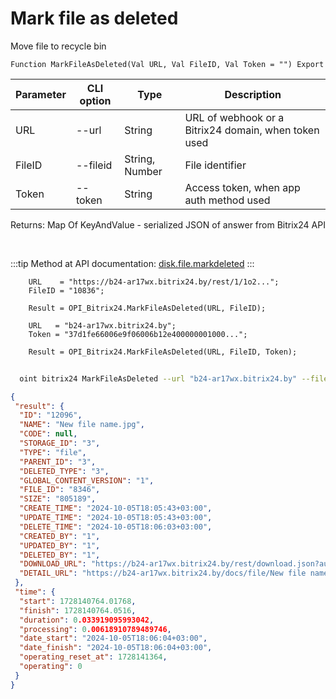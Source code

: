 ﻿---
sidebar_position: 6
---

# Mark file as deleted
 Move file to recycle bin



`Function MarkFileAsDeleted(Val URL, Val FileID, Val Token = "") Export`

  | Parameter | CLI option | Type | Description |
  |-|-|-|-|
  | URL | --url | String | URL of webhook or a Bitrix24 domain, when token used |
  | FileID | --fileid | String, Number | File identifier |
  | Token | --token | String | Access token, when app auth method used |

  
  Returns:  Map Of KeyAndValue - serialized JSON of answer from Bitrix24 API

<br/>

:::tip
Method at API documentation: [disk.file.markdeleted](https://dev.1c-bitrix.ru/rest_help/disk/file/disk_file_markdeleted.php)
:::
<br/>


```bsl title="Code example"
    URL    = "https://b24-ar17wx.bitrix24.by/rest/1/1o2...";
    FileID = "10836";

    Result = OPI_Bitrix24.MarkFileAsDeleted(URL, FileID);

    URL   = "b24-ar17wx.bitrix24.by";
    Token = "37d1fe66006e9f06006b12e400000001000...";

    Result = OPI_Bitrix24.MarkFileAsDeleted(URL, FileID, Token);
```



```sh title="CLI command example"
    
  oint bitrix24 MarkFileAsDeleted --url "b24-ar17wx.bitrix24.by" --fileid "5010" --token "fe3fa966006e9f06006b12e400000001000..."

```

```json title="Result"
{
 "result": {
  "ID": "12096",
  "NAME": "New file name.jpg",
  "CODE": null,
  "STORAGE_ID": "3",
  "TYPE": "file",
  "PARENT_ID": "3",
  "DELETED_TYPE": "3",
  "GLOBAL_CONTENT_VERSION": "1",
  "FILE_ID": "8346",
  "SIZE": "805189",
  "CREATE_TIME": "2024-10-05T18:05:43+03:00",
  "UPDATE_TIME": "2024-10-05T18:05:43+03:00",
  "DELETE_TIME": "2024-10-05T18:06:03+03:00",
  "CREATED_BY": "1",
  "UPDATED_BY": "1",
  "DELETED_BY": "1",
  "DOWNLOAD_URL": "https://b24-ar17wx.bitrix24.by/rest/download.json?auth=a7630167006e9f06006b12e400000001000007e2e201aeb9fedba2013080af5a95c05e&token=disk%7CaWQ9MTIwOTYmXz1ES25ycVZIbWZEQjhWRHBQUUtSMzRyVDRrSkExYjJNYg%3D%3D%7CImRvd25sb2FkfGRpc2t8YVdROU1USXdPVFltWHoxRVMyNXljVlpJYldaRVFqaFdSSEJRVVV0U016UnlWRFJyU2tFeFlqSk5ZZz09fGE3NjMwMTY3MDA2ZTlmMDYwMDZiMTJlNDAwMDAwMDAxMDAwMDA3ZTJlMjAxYWViOWZlZGJhMjAxMzA4MGFmNWE5NWMwNWUi.tqZQMFtwpXLflQB5QYThbszfl9Ec5arhBdzkohFahMc%3D",
  "DETAIL_URL": "https://b24-ar17wx.bitrix24.by/docs/file/New file name.jpgi17281407639387i"
 },
 "time": {
  "start": 1728140764.01768,
  "finish": 1728140764.0516,
  "duration": 0.033919095993042,
  "processing": 0.00618910789489746,
  "date_start": "2024-10-05T18:06:04+03:00",
  "date_finish": "2024-10-05T18:06:04+03:00",
  "operating_reset_at": 1728141364,
  "operating": 0
 }
}
```
